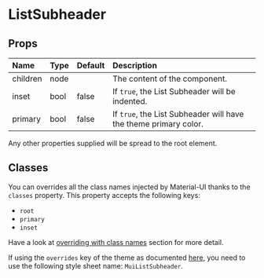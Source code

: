 # ListSubheader



## Props
| Name | Type | Default | Description |
|:-----|:-----|:--------|:------------|
| children | node |  | The content of the component. |
| inset | bool | false | If `true`, the List Subheader will be indented. |
| primary | bool | false | If `true`, the List Subheader will have the theme primary color. |

Any other properties supplied will be spread to the root element.
## Classes

You can overrides all the class names injected by Material-UI thanks to the `classes` property.
This property accepts the following keys:
- `root`
- `primary`
- `inset`

Have a look at [overriding with class names](/customization/overrides#overriding-with-class-names)
section for more detail.

If using the `overrides` key of the theme as documented
[here](/customization/themes#customizing-all-instances-of-a-component-type),
you need to use the following style sheet name: `MuiListSubheader`.
